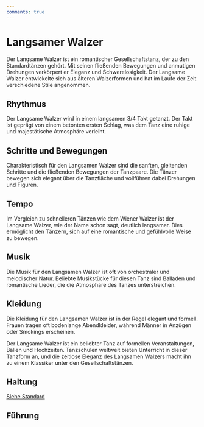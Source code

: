 ```yaml
---
comments: true
---
```

# Langsamer Walzer

Der Langsame Walzer ist ein romantischer Gesellschaftstanz, der zu den Standardtänzen gehört. Mit seinen fließenden Bewegungen und anmutigen Drehungen verkörpert er Eleganz und Schwerelosigkeit. Der Langsame Walzer entwickelte sich aus älteren Walzerformen und hat im Laufe der Zeit verschiedene Stile angenommen.

## Rhythmus

Der Langsame Walzer wird in einem langsamen 3/4 Takt getanzt. Der Takt ist geprägt von einem betonten ersten Schlag, was dem Tanz eine ruhige und majestätische Atmosphäre verleiht.

## Schritte und Bewegungen

Charakteristisch für den Langsamen Walzer sind die sanften, gleitenden Schritte und die fließenden Bewegungen der Tanzpaare. Die Tänzer bewegen sich elegant über die Tanzfläche und vollführen dabei Drehungen und Figuren.

## Tempo

Im Vergleich zu schnelleren Tänzen wie dem Wiener Walzer ist der Langsame Walzer, wie der Name schon sagt, deutlich langsamer. Dies ermöglicht den Tänzern, sich auf eine romantische und gefühlvolle Weise zu bewegen.

## Musik

Die Musik für den Langsamen Walzer ist oft von orchestraler und melodischer Natur. Beliebte Musikstücke für diesen Tanz sind Balladen und romantische Lieder, die die Atmosphäre des Tanzes unterstreichen.

## Kleidung

Die Kleidung für den Langsamen Walzer ist in der Regel elegant und formell. Frauen tragen oft bodenlange Abendkleider, während Männer in Anzügen oder Smokings erscheinen.

Der Langsame Walzer ist ein beliebter Tanz auf formellen Veranstaltungen, Bällen und Hochzeiten. Tanzschulen weltweit bieten Unterricht in dieser Tanzform an, und die zeitlose Eleganz des Langsamen Walzers macht ihn zu einem Klassiker unter den Gesellschaftstänzen.

## Haltung

[Siehe Standard](../index.md#haltung)

## Führung
